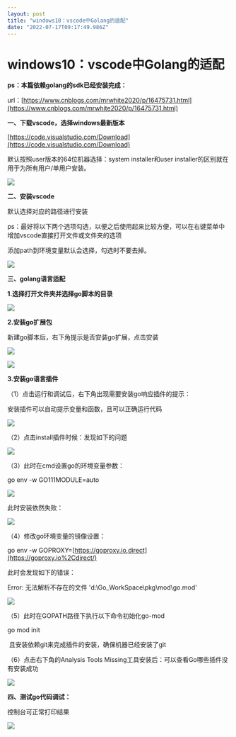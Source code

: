 ```yaml
---
layout: post
title: "windows10：vscode中Golang的适配"
date: "2022-07-17T09:17:49.986Z"
---
```

windows10：vscode中Golang的适配
==========================

**ps：本篇依赖golang的sdk已经安装完成：**

url：[https://www.cnblogs.com/mrwhite2020/p/16475731.html](https://www.cnblogs.com/mrwhite2020/p/16475731.html)

**一、下载vscode，选择windows最新版本**

[https://code.visualstudio.com/Download](https://code.visualstudio.com/Download)

默认按照user版本的64位机器选择：system installer和user installer的区别就在用于为所有用户/单用户安装。

![](https://img2022.cnblogs.com/blog/1767782/202207/1767782-20220717020416759-237606124.png)

**二、安装vscode**

默认选择对应的路径进行安装

ps：最好将以下两个选项勾选，以便之后使用起来比较方便，可以在右键菜单中增加vscode直接打开文件或文件夹的选项

添加path到环境变量默认会选择，勾选时不要去掉。

![](https://img2022.cnblogs.com/blog/1767782/202207/1767782-20220717020416647-1926537574.png)

**三、golang语言适配**

**1.选择打开文件夹并选择go脚本的目录**

![](https://img2022.cnblogs.com/blog/1767782/202207/1767782-20220717020416768-1761792577.png)

**2.安装go扩展包**

新建go脚本后，右下角提示是否安装go扩展，点击安装

![](https://img2022.cnblogs.com/blog/1767782/202207/1767782-20220717020416683-1582963223.png)

![](https://img2022.cnblogs.com/blog/1767782/202207/1767782-20220717020416726-1095122055.png)

**3.安装go语言插件**

（1）点击运行和调试后，右下角出现需要安装go响应插件的提示：

安装插件可以自动提示变量和函数，且可以正确运行代码

![](https://img2022.cnblogs.com/blog/1767782/202207/1767782-20220717020416658-1929500210.png)

（2）点击install插件时候：发现如下的问题

![](https://img2022.cnblogs.com/blog/1767782/202207/1767782-20220717020416686-839284482.png)

（3）此时在cmd设置go的环境变量参数：

go env -w GO111MODULE=auto

![](https://img2022.cnblogs.com/blog/1767782/202207/1767782-20220717020416647-219704744.png)

此时安装依然失败：

![](https://img2022.cnblogs.com/blog/1767782/202207/1767782-20220717020416722-1863231229.png)

（4）修改go环境变量的镜像设置：

go env -w GOPROXY=[https://goproxy.io,direct](https://goproxy.io%2Cdirect/)

此时会发现如下的错误：

Error: 无法解析不存在的文件 'd:\\Go\_WorkSpace\\pkg\\mod\\go.mod'

![](https://img2022.cnblogs.com/blog/1767782/202207/1767782-20220717020416752-318232042.png)

（5）此时在GOPATH路径下执行以下命令初始化go-mod

go mod init

 且安装依赖git来完成插件的安装，确保机器已经安装了git

（6）点击右下角的Analysis Tools Missing工具安装后：可以查看Go哪些插件没有安装成功

![](https://img2022.cnblogs.com/blog/1767782/202207/1767782-20220717020416658-919837478.png)

**四、测试go代码调试：**

控制台可正常打印结果

![](https://img2022.cnblogs.com/blog/1767782/202207/1767782-20220717020416758-1529006629.png)